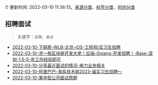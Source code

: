:alarm_clock: 更新时间: 2022-03-10 11:36:13。[来源分类](../README.md)、[标签分类](../TAGS.md)、[时间分类](../TIMELINE.md)

## 招聘面试


> 关键字：`招聘`、`面试`



- [2022-03-10-下厨房-WLB-北京-iOS-工程师/实习生招聘](https://www.v2ex.com/t/839489) 
- [2022-03-10-求一枚区块链开发大佬！后端-Golang-开发招聘！-Base-深圳-1.5-5-年工作经验即可](https://www.v2ex.com/t/839478) 
- [2022-03-10-分享最近面试的情况-电力业务相关](https://www.v2ex.com/t/839469) 
- [2022-03-10-阿里巴巴-淘系技术部2023-届实习生招聘～](https://www.v2ex.com/t/839456) 
- [2022-03-10-某中型公司面试原题](https://toutiao.io/k/k46pzgf) 